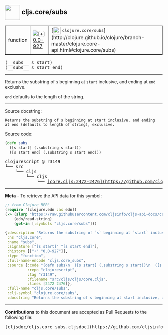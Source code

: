 ## <img width="48px" valign="middle" src="http://i.imgur.com/Hi20huC.png"> cljs.core/subs

 <table border="1">
<tr>

<td>function</td>
<td><a href="https://github.com/cljsinfo/cljs-api-docs/tree/0.0-927"><img valign="middle" alt="[+] 0.0-927" src="https://img.shields.io/badge/+-0.0--927-lightgrey.svg"></a> </td>
<td>
[<img height="24px" valign="middle" src="http://i.imgur.com/1GjPKvB.png"> <samp>clojure.core/subs</samp>](http://clojure.github.io/clojure/branch-master/clojure.core-api.html#clojure.core/subs)
</td>
</tr>
</table>

 <samp>
(__subs__ s start)<br>
</samp>
 <samp>
(__subs__ s start end)<br>
</samp>

---

Returns the substring of `s` beginning at `start` inclusive, and ending at `end`
exclusive.

`end` defaults to the length of the string.

---



Source docstring:

```
Returns the substring of s beginning at start inclusive, and ending
at end (defaults to length of string), exclusive.
```

Source code:

```clj
(defn subs
  ([s start] (.substring s start))
  ([s start end] (.substring s start end)))
```

 <pre>
clojurescript @ r3149
└── src
    └── cljs
        └── cljs
            └── <ins>[core.cljs:2472-2476](https://github.com/clojure/clojurescript/blob/r3149/src/cljs/cljs/core.cljs#L2472-L2476)</ins>
</pre>


---

__Meta__ - To retrieve the API data for this symbol:

```clj
;; from Clojure REPL
(require '[clojure.edn :as edn])
(-> (slurp "https://raw.githubusercontent.com/cljsinfo/cljs-api-docs/catalog/cljs-api.edn")
    (edn/read-string)
    (get-in [:symbols "cljs.core/subs"]))
```

```clj
{:description "Returns the substring of `s` beginning at `start` inclusive, and ending at `end`\nexclusive.\n\n`end` defaults to the length of the string.",
 :ns "cljs.core",
 :name "subs",
 :signature ["[s start]" "[s start end]"],
 :history [["+" "0.0-927"]],
 :type "function",
 :full-name-encode "cljs.core_subs",
 :source {:code "(defn subs\n  ([s start] (.substring s start))\n  ([s start end] (.substring s start end)))",
          :repo "clojurescript",
          :tag "r3149",
          :filename "src/cljs/cljs/core.cljs",
          :lines [2472 2476]},
 :full-name "cljs.core/subs",
 :clj-symbol "clojure.core/subs",
 :docstring "Returns the substring of s beginning at start inclusive, and ending\nat end (defaults to length of string), exclusive."}

```

---

__Contributions__ to this document are accepted as Pull Requests to the following file:

 <pre>
[cljsdoc/cljs.core_subs.cljsdoc](https://github.com/cljsinfo/cljs-api-docs/blob/master/cljsdoc/cljs.core_subs.cljsdoc)
</pre>

